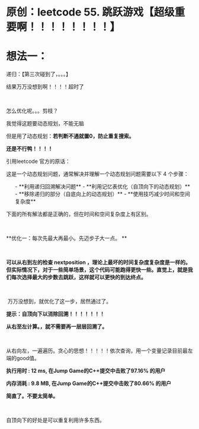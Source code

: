 # 原创：leetcode 55. 跳跃游戏【超级重要啊！！！！！！！！】

# 想法一：

递归：【第三次碰到了，。。。】

结果万万没想到啊！！！！超时了

 

怎么优化呢。。。剪枝？

我觉得这题要动态规划，不能无脑 

但是用了动态规划：**若判断不通就置0，防止重复搜索。**

**还是不行鸭！！！！**

引用leetcode 官方的原话：

> 
这是一个动态规划问题，通常解决并理解一个动态规划问题需要以下 4 个步骤：
<ol>- **利用递归回溯解决问题**
- **利用记忆表优化（自顶向下的动态规划）**
- **移除递归的部分（自底向上的动态规划）**
- **使用技巧减少时间和空间复杂度**
</ol>

下面的所有解法都是正确的，但在时间和空间复杂度上有区别。

 

**优化一：每次先最大再最小。先迈步子大一点。 **

 

**可以从右到左的检查 nextposition ，理论上最坏的时间复杂度复杂度是一样的。但实际情况下，对于一些简单场景，这个代码可能跑得更快一些。直觉上，就是我们每次选择最大的步数去跳跃，这样就可以更快的到达终点。**

 

 万万没想到，就优化了这一步，居然通过了。

**提示：自顶向下以消除回溯！！！！！！！**

**从右至左计算。，就不需要再一层层回溯了。**

 

从右向左，一遍遍历。贪心的思想！！！！！依次查询，用一个变量记录目前最左端的good值。

**执行用时 : 12 ms, 在Jump Game的C++提交中击败了97.16% 的用户**

**内存消耗 : 9.8 MB, 在Jump Game的C++提交中击败了80.66% 的用户**

**简直了。不要太简单。**

 

自顶向下的好处是可以重复利用许多东西。 

